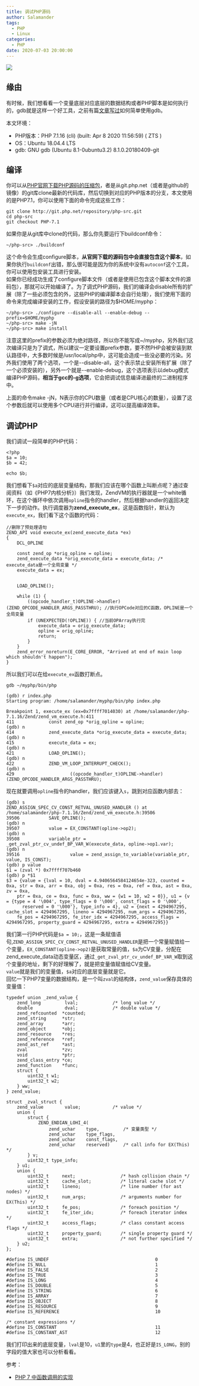 ```yaml
---
title: 调试PHP源码
author: Salamander
tags:
  - PHP
  - Linux
categories:
  - PHP
date: 2020-07-03 20:00:00
---
```

![](https://s1.ax1x.com/2020/07/05/U91xmt.png)

## 缘由
有时候，我们想看看一个变量底层对应底层的数据结构或者PHP脚本是如何执行的，gdb就是这样一个好工具，之前有篇[文章写过](/2020/07/02/gdb_use/)如何简单使用gdb。  

本文环境：
* PHP版本：PHP 7.1.16 (cli) (built: Apr  8 2020 11:56:59) ( ZTS )
* OS：Ubuntu 18.04.4 LTS
* gdb: GNU gdb (Ubuntu 8.1-0ubuntu3.2) 8.1.0.20180409-git


<!-- more -->


## 编译
你可以从[PHP官网下载PHP源码的压缩包](https://www.php.net/downloads)，者是从git.php.net（或者是github的镜像）的git库clone最新的代码库，然后切换到对应的PHP版本的分支，本文使用的是PHP7.1，你可以使用下面的命令完成这些工作：
```
git clone http://git.php.net/repository/php-src.git
cd php-src
git checkout PHP-7.1
```
如果你是从git库中clone的代码，那么你先要运行下buildconf命令：
```
~/php-src> ./buildconf 
```
这个命令会生成configure脚本，**从官网下载的源码包中会直接包含这个脚本**，如果你执行`buildconf`出错，那么很可能是因为你的系统中没有`autoconf`这个工具，你可以使用包安装工具进行安装。  
如果你已经成功生成了configure脚本文件（或者是使用已包含这个脚本文件的源码包），那就可以开始编译了。为了调式PHP源码，我们的编译会disable所有的扩展（除了一些必须包含的外，这些PHP的编译脚本会自行处理），我们使用下面的命令来完成编译安装的工作，假设安装的路径为$HOME/myphp：
```
~/php-src> ./configure --disable-all --enable-debug --prefix=$HOME/myphp
~/php-src> make -jN
~/php-src> make install
```
注意这里的prefix的参数必须为绝对路径，所以你不能写成~/myphp，另外我们这次编译只是为了调式，所以建议一定要设置prefix参数，要不然PHP会被安装到默认路径中，大多数时候是/usr/local/php中，这可能会造成一些没必要的污染。另外我们使用了两个选项，一个是--disable-all，这个表示禁止安装所有扩展（除了一个必须安装的），另外一个就是--enable-debug，这个选项表示以debug模式编译PHP源码，**相当于gcc的-g选项**，它会把调试信息编译进最终的二进制程序中。  

上面的命令make -jN，N表示你的CPU数量（或者是CPU核心的数量），设置了这个参数后就可以使用多个CPU进行并行编译，这可以提高编译效率。


## 调试PHP
我们调试一段简单的PHP代码：
```
<?php
$a = 10;
$b = 42;

echo $b;
```
我们想看下`$a`对应的底层变量结构，那我们应该在哪个函数上叫断点呢？通过查阅资料（如《PHP7内核分析》）我们发现，ZendVM的执行器就是一个white循环，在这个循环中依次调用`opline`指令的handler，然后根据handler的返回决定下一步的动作。执行调度器为**zend_execute_ex**，这是函数指针，默认为`execute_ex`，我们看下这个函数的代码：
```
//删除了预处理语句
ZEND_API void execute_ex(zend_execute_data *ex)
{
    DCL_OPLINE

    const zend_op *orig_opline = opline;
    zend_execute_data *orig_execute_data = execute_data; /* execute_data是一个全局变量 */
    execute_data = ex; 


    LOAD_OPLINE();

    while (1) {
        ((opcode_handler_t)OPLINE->handler)(ZEND_OPCODE_HANDLER_ARGS_PASSTHRU); //执行OPCode对应的C函数，OPLINE是一个全局变量
        if (UNEXPECTED(!OPLINE)) { //当前OPArray执行完
            execute_data = orig_execute_data;
            opline = orig_opline;
            return;
        }
    }
    zend_error_noreturn(E_CORE_ERROR, "Arrived at end of main loop which shouldn't happen");
}
```
所以我们可以在给`execute_ex`函数打断点。  
```
gdb ~/myphp/bin/php

(gdb) r index.php
Starting program: /home/salamander/myphp/bin/php index.php

Breakpoint 1, execute_ex (ex=0x7ffff7014030) at /home/salamander/php-7.1.16/Zend/zend_vm_execute.h:411
411             const zend_op *orig_opline = opline;
(gdb) n
414             zend_execute_data *orig_execute_data = execute_data;
(gdb) n
415             execute_data = ex;
(gdb) n
421             LOAD_OPLINE();
(gdb) n
422             ZEND_VM_LOOP_INTERRUPT_CHECK();
(gdb) n
429                     ((opcode_handler_t)OPLINE->handler)(ZEND_OPCODE_HANDLER_ARGS_PASSTHRU);
```
现在就要调用`opline`指令的handler，我们应该键入`s`，跳到对应函数内部去： 
```
(gdb) s
ZEND_ASSIGN_SPEC_CV_CONST_RETVAL_UNUSED_HANDLER () at /home/salamander/php-7.1.16/Zend/zend_vm_execute.h:39506
39506           SAVE_OPLINE();
(gdb) n
39507           value = EX_CONSTANT(opline->op2);
(gdb) n
39508           variable_ptr = _get_zval_ptr_cv_undef_BP_VAR_W(execute_data, opline->op1.var);
(gdb) n
39516                   value = zend_assign_to_variable(variable_ptr, value, IS_CONST);
(gdb) p value
$1 = (zval *) 0x7ffff707b460
(gdb) p *$1
$3 = {value = {lval = 10, dval = 4.9406564584124654e-323, counted = 0xa, str = 0xa, arr = 0xa, obj = 0xa, res = 0xa, ref = 0xa, ast = 0xa, zv = 0xa, 
    ptr = 0xa, ce = 0xa, func = 0xa, ww = {w1 = 10, w2 = 0}}, u1 = {v = {type = 4 '\004', type_flags = 0 '\000', const_flags = 0 '\000', 
      reserved = 0 '\000'}, type_info = 4}, u2 = {next = 4294967295, cache_slot = 4294967295, lineno = 4294967295, num_args = 4294967295, 
    fe_pos = 4294967295, fe_iter_idx = 4294967295, access_flags = 4294967295, property_guard = 4294967295, extra = 4294967295}}
```
我们第一行PHP代码是`$a = 10;`，这是一条赋值语句,`ZEND_ASSIGN_SPEC_CV_CONST_RETVAL_UNUSED_HANDLER`是把一个常量赋值给一个变量，`EX_CONSTANT(opline->op2)`是获取常量的值，`$a`为CV变量，分配在zend_execute_data动态变量区，通过`_get_zval_ptr_cv_undef_BP_VAR_W`取到这个变量的地址，剩下的好理解了，就是把变量值赋值给CV变量。  
`value`就是我们的变量值，`$a`对应的底层变量就是它。  
回忆一下PHP7变量的数据结构，是一个叫`zval`的结构体，`zend_value`保存具体的变量值：
```
typedef union _zend_value {
	zend_long         lval;				/* long value */
	double            dval;				/* double value */
	zend_refcounted  *counted;
	zend_string      *str;
	zend_array       *arr;
	zend_object      *obj;
	zend_resource    *res;
	zend_reference   *ref;
	zend_ast_ref     *ast;
	zval             *zv;
	void             *ptr;
	zend_class_entry *ce;
	zend_function    *func;
	struct {
		uint32_t w1;
		uint32_t w2;
	} ww;
} zend_value;

struct _zval_struct {
	zend_value        value;			/* value */
	union {
		struct {
			ZEND_ENDIAN_LOHI_4(
				zend_uchar    type,			/* 变量类型 */
				zend_uchar    type_flags,
				zend_uchar    const_flags,
				zend_uchar    reserved)	    /* call info for EX(This) */
		} v;
		uint32_t type_info;
	} u1;
	union {
		uint32_t     next;                 /* hash collision chain */
		uint32_t     cache_slot;           /* literal cache slot */
		uint32_t     lineno;               /* line number (for ast nodes) */
		uint32_t     num_args;             /* arguments number for EX(This) */
		uint32_t     fe_pos;               /* foreach position */
		uint32_t     fe_iter_idx;          /* foreach iterator index */
		uint32_t     access_flags;         /* class constant access flags */
		uint32_t     property_guard;       /* single property guard */
		uint32_t     extra;                /* not further specified */
	} u2;
};

#define IS_UNDEF                                        0
#define IS_NULL                                         1
#define IS_FALSE                                        2
#define IS_TRUE                                         3
#define IS_LONG                                         4
#define IS_DOUBLE                                       5
#define IS_STRING                                       6
#define IS_ARRAY                                        7
#define IS_OBJECT                                       8
#define IS_RESOURCE                                     9
#define IS_REFERENCE                                    10

/* constant expressions */
#define IS_CONSTANT                                     11
#define IS_CONSTANT_AST                                 12

```
我们打印出来的底层变量，`lval`是10，`u1`里的`type`是4，也正好是`IS_LONG`，别的字段的值大家也可以分析看看。




参考：
* [PHP 7 中函数调用的实现](http://yangxikun.github.io/php/2016/11/04/php-7-func-call.html)